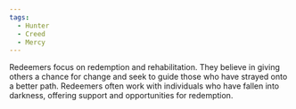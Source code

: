 ```yaml
---
tags:
  - Hunter
  - Creed
  - Mercy
---
```

Redeemers focus on redemption and rehabilitation. They believe in giving others a chance for change and seek to guide those who have strayed onto a better path. Redeemers often work with individuals who have fallen into darkness, offering support and opportunities for redemption.